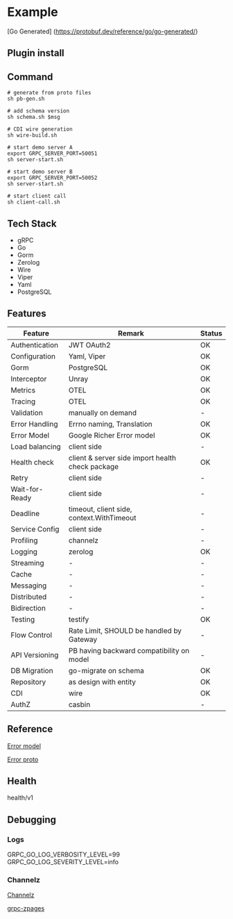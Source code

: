 # Example

[Go Generated] (<https://protobuf.dev/reference/go/go-generated/>)

## Plugin install

## Command

```shell
# generate from proto files
sh pb-gen.sh
```

```shell
# add schema version
sh schema.sh $msg
```

```shell
# CDI wire generation
sh wire-build.sh
```

```shell
# start demo server A
export GRPC_SERVER_PORT=50051
sh server-start.sh
```

```shell
# start demo server B
export GRPC_SERVER_PORT=50052
sh server-start.sh
```

```shell
# start client call
sh client-call.sh
```

## Tech Stack

- gRPC
- Go
- Gorm
- Zerolog
- Wire
- Viper
- Yaml
- PostgreSQL

## Features

|Feature | Remark | Status |
|--------|--------|--------|
|Authentication| JWT OAuth2 | OK |
|Configuration | Yaml, Viper | OK |
|Gorm|PostgreSQL|OK|
|Interceptor| Unray | OK |
|Metrics| OTEL | OK |
|Tracing| OTEL | OK |
|Validation| manually on demand |-|
|Error Handling| Errno naming, Translation| OK |
|Error Model| Google Richer Error model| OK |
|Load balancing|client side| - |
|Health check| client & server side import health check package |OK|
|Retry|client side |-|
|Wait-for-Ready|client side | - |
|Deadline|timeout, client side, context.WithTimeout|-|
|Service Config| client side |-|
|Profiling|channelz|-|
|Logging|zerolog| OK |
|Streaming|-|-|
|Cache|-|-|
|Messaging|-|-|
|Distributed|-|-|
|Bidirection|-|-|
|Testing|testify|OK|
|Flow Control| Rate Limit, SHOULD be handled by Gateway |-|
|API Versioning| PB having backward compatibility on model |-|
|DB Migration|go-migrate on schema| OK |
|Repository| as design with entity |OK|
|CDI| wire | OK |
|AuthZ| casbin | -|

## Reference

[Error model](https://google.aip.dev/193#error_model)

[Error proto](https://github.com/googleapis/googleapis/blob/master/google/rpc/error_details.proto)

## Health

health/v1

## Debugging

### Logs

GRPC_GO_LOG_VERBOSITY_LEVEL=99
GRPC_GO_LOG_SEVERITY_LEVEL=info

### Channelz

[Channelz](https://grpc.io/blog/a-short-introduction-to-channelz)

[grpc-zpages](https://github.com/grpc/grpc-experiments/tree/master/gdebug)
